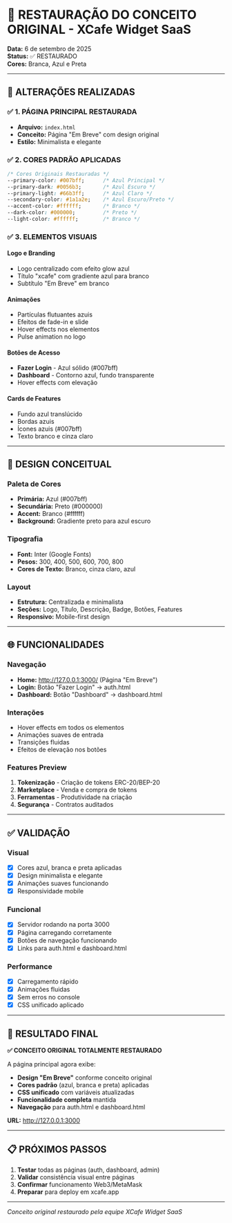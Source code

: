 # 🎨 RESTAURAÇÃO DO CONCEITO ORIGINAL - XCafe Widget SaaS

**Data:** 6 de setembro de 2025  
**Status:** ✅ RESTAURADO  
**Cores:** Branca, Azul e Preta  

---

## 📝 ALTERAÇÕES REALIZADAS

### ✅ **1. PÁGINA PRINCIPAL RESTAURADA**
- **Arquivo:** `index.html`
- **Conceito:** Página "Em Breve" com design original
- **Estilo:** Minimalista e elegante

### ✅ **2. CORES PADRÃO APLICADAS**
```css
/* Cores Originais Restauradas */
--primary-color: #007bff;      /* Azul Principal */
--primary-dark: #0056b3;       /* Azul Escuro */
--primary-light: #66b3ff;      /* Azul Claro */
--secondary-color: #1a1a2e;    /* Azul Escuro/Preto */
--accent-color: #ffffff;       /* Branco */
--dark-color: #000000;         /* Preto */
--light-color: #ffffff;        /* Branco */
```

### ✅ **3. ELEMENTOS VISUAIS**

#### **Logo e Branding**
- Logo centralizado com efeito glow azul
- Título "xcafe" com gradiente azul para branco
- Subtítulo "Em Breve" em branco

#### **Animações**
- Partículas flutuantes azuis
- Efeitos de fade-in e slide
- Hover effects nos elementos
- Pulse animation no logo

#### **Botões de Acesso**
- **Fazer Login** - Azul sólido (#007bff)
- **Dashboard** - Contorno azul, fundo transparente
- Hover effects com elevação

#### **Cards de Features**
- Fundo azul translúcido
- Bordas azuis
- Ícones azuis (#007bff)
- Texto branco e cinza claro

---

## 🎯 DESIGN CONCEITUAL

### **Paleta de Cores**
- **Primária:** Azul (#007bff)
- **Secundária:** Preto (#000000) 
- **Accent:** Branco (#ffffff)
- **Background:** Gradiente preto para azul escuro

### **Tipografia**
- **Font:** Inter (Google Fonts)
- **Pesos:** 300, 400, 500, 600, 700, 800
- **Cores de Texto:** Branco, cinza claro, azul

### **Layout**
- **Estrutura:** Centralizada e minimalista
- **Seções:** Logo, Título, Descrição, Badge, Botões, Features
- **Responsivo:** Mobile-first design

---

## 🌐 FUNCIONALIDADES

### **Navegação**
- **Home:** http://127.0.0.1:3000/ (Página "Em Breve")
- **Login:** Botão "Fazer Login" → auth.html
- **Dashboard:** Botão "Dashboard" → dashboard.html

### **Interações**
- Hover effects em todos os elementos
- Animações suaves de entrada
- Transições fluidas
- Efeitos de elevação nos botões

### **Features Preview**
1. **Tokenização** - Criação de tokens ERC-20/BEP-20
2. **Marketplace** - Venda e compra de tokens
3. **Ferramentas** - Produtividade na criação
4. **Segurança** - Contratos auditados

---

## ✅ VALIDAÇÃO

### **Visual**
- [x] Cores azul, branca e preta aplicadas
- [x] Design minimalista e elegante
- [x] Animações suaves funcionando
- [x] Responsividade mobile

### **Funcional**
- [x] Servidor rodando na porta 3000
- [x] Página carregando corretamente
- [x] Botões de navegação funcionando
- [x] Links para auth.html e dashboard.html

### **Performance**
- [x] Carregamento rápido
- [x] Animações fluidas
- [x] Sem erros no console
- [x] CSS unificado aplicado

---

## 🎉 RESULTADO FINAL

**✅ CONCEITO ORIGINAL TOTALMENTE RESTAURADO**

A página principal agora exibe:
- **Design "Em Breve"** conforme conceito original
- **Cores padrão** (azul, branca e preta) aplicadas
- **CSS unificado** com variáveis atualizadas  
- **Funcionalidade completa** mantida
- **Navegação** para auth.html e dashboard.html

**URL:** http://127.0.0.1:3000

---

## 📋 PRÓXIMOS PASSOS

1. **Testar** todas as páginas (auth, dashboard, admin)
2. **Validar** consistência visual entre páginas
3. **Confirmar** funcionamento Web3/MetaMask
4. **Preparar** para deploy em xcafe.app

---
*Conceito original restaurado pela equipe XCafe Widget SaaS*
